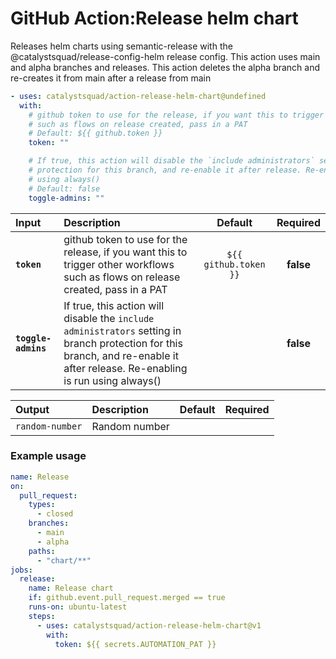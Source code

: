 <!-- start title -->

# GitHub Action:Release helm chart

<!-- end title -->
<!-- start description -->

Releases helm charts using semantic-release with the @catalystsquad/release-config-helm release config. This action uses main and alpha branches and releases. This action deletes the alpha branch and re-creates it from main after a release from main

<!-- end description -->
<!-- start contents -->
<!-- end contents -->
<!-- start usage -->

```yaml
- uses: catalystsquad/action-release-helm-chart@undefined
  with:
    # github token to use for the release, if you want this to trigger other workflows
    # such as flows on release created, pass in a PAT
    # Default: ${{ github.token }}
    token: ""

    # If true, this action will disable the `include administrators` setting in branch
    # protection for this branch, and re-enable it after release. Re-enabling is run
    # using always()
    # Default: false
    toggle-admins: ""
```

<!-- end usage -->
<!-- start inputs -->

| **Input**           | **Description**                                                                                                                                                                |      **Default**      | **Required** |
| :------------------ | :----------------------------------------------------------------------------------------------------------------------------------------------------------------------------- | :-------------------: | :----------: |
| **`token`**         | github token to use for the release, if you want this to trigger other workflows such as flows on release created, pass in a PAT                                               | `${{ github.token }}` |  **false**   |
| **`toggle-admins`** | If true, this action will disable the `include administrators` setting in branch protection for this branch, and re-enable it after release. Re-enabling is run using always() |                       |  **false**   |

<!-- end inputs -->
<!-- start outputs -->

| **Output**      | **Description** | **Default** | **Required** |
| :-------------- | :-------------- | ----------- | ------------ |
| `random-number` | Random number   |             |              |

<!-- end outputs -->
<!-- start examples -->

### Example usage

```yaml
name: Release
on:
  pull_request:
    types:
      - closed
    branches:
      - main
      - alpha
    paths:
      - "chart/**"
jobs:
  release:
    name: Release chart
    if: github.event.pull_request.merged == true
    runs-on: ubuntu-latest
    steps:
      - uses: catalystsquad/action-release-helm-chart@v1
        with:
          token: ${{ secrets.AUTOMATION_PAT }}
```

<!-- end examples -->
<!-- start [.github/ghdocs/examples/] -->
<!-- end [.github/ghdocs/examples/] -->
